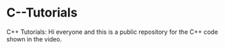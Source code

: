 # C--Tutorials
C++ Tutorials: 
Hi everyone and this is a public repository for the C++ code shown in the video.
